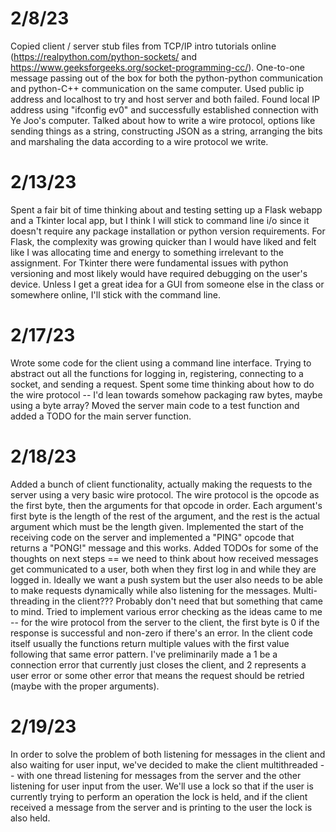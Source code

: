 # 2/8/23
Copied client / server stub files from TCP/IP intro tutorials online (https://realpython.com/python-sockets/ and https://www.geeksforgeeks.org/socket-programming-cc/).
One-to-one message passing out of the box for both the python-python communication and python-C++ communication on the same computer.
Used public ip address and localhost to try and host server and both failed. Found local IP address using "ifconfig ev0" and successfully established connection with Ye Joo's computer.
Talked about how to write a wire protocol, options like sending things as a string, constructing JSON as a string, arranging the bits and marshaling the data according to a wire protocol we write.

# 2/13/23
Spent a fair bit of time thinking about and testing setting up a Flask webapp and a Tkinter local app, but I think I will stick to command line i/o since it doesn't require any package installation or python version requirements. For Flask, the complexity was growing quicker than I would have liked and felt like I was allocating time and energy to something irrelevant to the assignment. For Tkinter there were fundamental issues with python versioning and most likely would have required debugging on the user's device. Unless I get a great idea for a GUI from someone else in the class or somewhere online, I'll stick with the command line.

# 2/17/23
Wrote some code for the client using a command line interface. Trying to abstract out all the functions for logging in, registering, connecting to a socket, and sending a request. Spent some time thinking about how to do the wire protocol -- I'd lean towards somehow packaging raw bytes, maybe using a byte array? Moved the server main code to a test function and added a TODO for the main server function.

# 2/18/23
Added a bunch of client functionality, actually making the requests to the server using a very basic wire protocol. The wire protocol is the opcode as the first byte, then the arguments for that opcode in order. Each argument's first byte is the length of the rest of the argument, and the rest is the actual argument which must be the length given. Implemented the start of the receiving code on the server and implemented a "PING" opcode that returns a "PONG!" message and this works. Added TODOs for some of the thoughts on next steps == we need to think about how received messages get communicated to a user, both when they first log in and while they are logged in. Ideally we want a push system but the user also needs to be able to make requests dynamically while also listening for the messages. Multi-threading in the client??? Probably don't need that but something that came to mind. Tried to implement various error checking as the ideas came to me -- for the wire protocol from the server to the client, the first byte is 0 if the response is successful and non-zero if there's an error. In the client code itself usually the functions return multiple values with the first value following that same error pattern. I've preliminarily made a 1 be a connection error that currently just closes the client, and 2 represents a user error or some other error that means the request should be retried (maybe with the proper arguments).

# 2/19/23
In order to solve the problem of both listening for messages in the client and also waiting for user input, we've decided to make the client multithreaded -- with one thread listening for messages from the server and the other listening for user input from the user. We'll use a lock so that if the user is currently trying to perform an operation the lock is held, and if the client received a message from the server and is printing to the user the lock is also held.